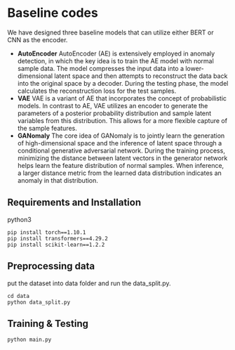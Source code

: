 # Baseline codes

We have designed three baseline models that can utilize either BERT or CNN as the encoder.

* **AutoEncoder** AutoEncoder (AE) is extensively employed in anomaly detection, in which the key idea is to train the AE model with normal sample data.
The model compresses the input data into a lower-dimensional latent space and then attempts to reconstruct the data back into the original space by a decoder. 
During the testing phase, the model calculates the reconstruction loss for the test samples.
* **VAE** VAE is a variant of AE that incorporates the concept of probabilistic models. 
In contrast to AE, VAE utilizes an encoder to generate the parameters of a posterior probability distribution and sample latent variables from this distribution. This allows for a more flexible capture of the sample features.
* **GANomaly** The core idea of GANomaly is to jointly learn the generation of high-dimensional space and the inference of latent space through a conditional generative adversarial network. 
During the training process, minimizing the distance between latent vectors in the generator network helps learn the feature distribution of normal samples. 
When inference, a larger distance metric from the learned data distribution indicates an anomaly in that distribution.

## Requirements and Installation
python3  
```
pip install torch==1.10.1
pip install transformers==4.29.2
pip install scikit-learn==1.2.2
```

## Preprocessing data
put the dataset into data folder and run the data_split.py.
```
cd data
python data_split.py
```

## Training & Testing
```
python main.py
```
